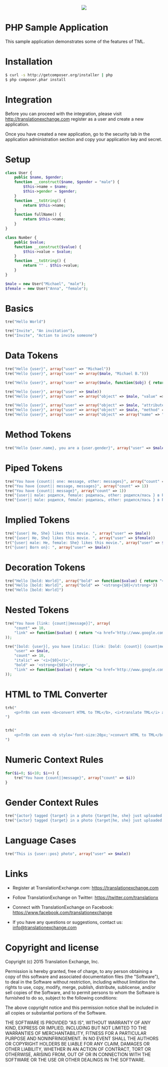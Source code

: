 
<p align="center">
  <img src="https://avatars0.githubusercontent.com/u/1316274?v=3&s=200">
</p>

PHP Sample Application
========================

This sample application demonstrates some of the features of TML.


Installation
==================
```sh
$ curl -s http://getcomposer.org/installer | php
$ php composer.phar install
```

Integration
==================

Before you can proceed with the integration, please visit http://translationexchange.com register as a user and create a new application.

Once you have created a new application, go to the security tab in the application administration section and copy your application key and secret.

Setup
========================
```php
class User {
    public $name, $gender;
    function __construct($name, $gender = "male") {
        $this->name = $name;
        $this->gender = $gender;
    }
    function __toString() {
        return $this->name;
    }
    function fullName() {
        return $this->name;
    }
}

class Number {
    public $value;
    function __construct($value) {
        $this->value = $value;
    }
    function __toString() {
        return "" . $this->value;
    }
}

$male = new User("Michael", "male");
$female = new User("Anna", "female");
```

Basics
========================
```php
tre("Hello World")

tre("Invite", "An invitation"),
tre("Invite", "Action to invite someone")
```

Data Tokens
========================
```php
tre("Hello {user}", array("user" => "Michael"))
tre("Hello {user}", array("user" => array($male, "Michael B.")))

tre("Hello {user}", array("user" => array($male, function($obj) { return $obj->name; } )))

tre("Hello {user}", array("user" => $male))
tre("Hello {user}", array("user" => array("object" => $male, "value" => "Tom")))

tre("Hello {user}", array("user" => array("object" => $male, "attribute" => "name")))
tre("Hello {user}", array("user" => array("object" => $male, "method" => "fullName")))
tre("Hello {user}", array("user" => array("object" => array("name" => "Alex"), "attribute" => "name")))
```

Method Tokens
========================
```php
tre("Hello {user.name}, you are a {user.gender}", array("user" => $male))
```

Piped Tokens
========================
```php
tre("You have {count|| one: message, other: messages}", array("count" => 5))
tre("You have {count|| message, messages}", array("count" => 1))
tre("You have {count|| message}", array("count" => 1))
tre("{user|| male: родился, female: родилась, other: родился/лась } в Россие.", array("user" => $male), array("locale" => "ru"))
tre("{user|| male: родился, female: родилась, other: родился/лась } в Россие.", array("user" => $female), array("locale" => "ru"))
```

Implied Tokens
========================
```php
tre("{user| He, She} likes this movie. ", array("user" => $male))
tre("{user| He, She} likes this movie. ", array("user" => $female))
tr("{user| male: He, female: She} likes this movie.", array("user" => $male))
tr("{user| Born on}: ", array("user" => $male))
```

Decoration Tokens
========================
```php
tre("Hello [bold: World]", array("bold" => function($value) { return "<strong>" . $value . "</strong>";} ))
tre("Hello [bold: World]", array("bold" => '<strong>{$0}</strong>'))
tre("Hello [bold: World]")
```

Nested Tokens
========================
```php
tre("You have [link: {count||message}]", array(
    "count" => 10,
    "link" => function($value) { return "<a href='http://www.google.com'> $value </a>"; }
));

tre("[bold: {user}], you have [italic: [link: [bold: {count}] {count|message}]]!", array(
    "user" => $male,
    "count" => 10,
    "italic" => '<i>{$0}</i>',
    "bold" => '<strong>{$0}</strong>',
    "link" => function($value) { return "<a href='http://www.google.com'> $value </a>"; }
));
```

HTML to TML Converter
========================
```php
trh("
    <p>Tr8n can even <b>convert HTML to TML</b>, <i>translate TML</i> and <u>substitute it back into HTML</u>.</p>
")


trh("
    <p>Tr8n can even <b style='font-size:20px;'>convert HTML to TML</b>, <i style='color:blue'>translate TML</i> and <u>substitute it back into HTML</u>.</p>
")
```

Numeric Context Rules
========================
```php
for($i=0; $i<10; $i++) {
    tre("You have {count||message}", array("count" => $i))
}
```

Gender Context Rules
========================
```php
tre("{actor} tagged {target} in a photo {target|he, she} just uploaded.", array("actor" => $male, "target" => $female))
tre("{actor} tagged {target} in a photo {target|he, she} just uploaded.", array("actor" => $female, "target" => $male))
```

Language Cases
========================
```php
tre("This is {user::pos} photo", array("user" => $male))
```


Links
==================

* Register at TranslationExchange.com: https://translationexchange.com

* Follow TranslationExchange on Twitter: https://twitter.com/translationx

* Connect with TranslationExchange on Facebook: https://www.facebook.com/translationexchange

* If you have any questions or suggestions, contact us: info@translationexchange.com


Copyright and license
==================

Copyright (c) 2015 Translation Exchange, Inc.

Permission is hereby granted, free of charge, to any person obtaining
a copy of this software and associated documentation files (the
"Software"), to deal in the Software without restriction, including
without limitation the rights to use, copy, modify, merge, publish,
distribute, sublicense, and/or sell copies of the Software, and to
permit persons to whom the Software is furnished to do so, subject to
the following conditions:

The above copyright notice and this permission notice shall be
included in all copies or substantial portions of the Software.

THE SOFTWARE IS PROVIDED "AS IS", WITHOUT WARRANTY OF ANY KIND,
EXPRESS OR IMPLIED, INCLUDING BUT NOT LIMITED TO THE WARRANTIES OF
MERCHANTABILITY, FITNESS FOR A PARTICULAR PURPOSE AND
NONINFRINGEMENT. IN NO EVENT SHALL THE AUTHORS OR COPYRIGHT HOLDERS BE
LIABLE FOR ANY CLAIM, DAMAGES OR OTHER LIABILITY, WHETHER IN AN ACTION
OF CONTRACT, TORT OR OTHERWISE, ARISING FROM, OUT OF OR IN CONNECTION
WITH THE SOFTWARE OR THE USE OR OTHER DEALINGS IN THE SOFTWARE.